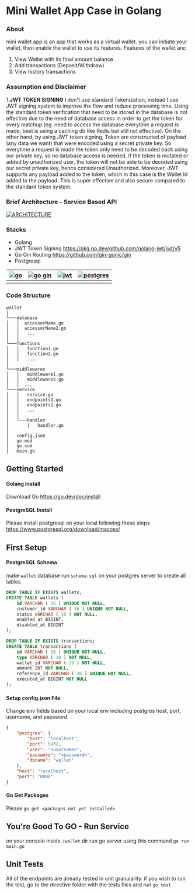 # Mini Wallet App Case in Golang
### About
mini wallet app is an app that works as a virtual wallet. you can initiate your wallet, then enable the wallet to use its features. Features of the wallet are: 
1. View Wallet with its final amount balance
2. Add transactions (Deposit/Withdraw)
3. View history transactions

### Assumption and Disclaimer
1.**JWT TOKEN SIGNING** I don't use standard Tokenization, instead I use JWT signing system to improve the flow and reduce processing time. Using the standard token verification that need to be stored in the database is not effective due to the need of database access in order to get the token for every matchup (eg. need to access the database everytime a request is made, best is using a caching db like Redis but still not effective). On the other hand, by using JWT token signing, Token are constructed of payload (any data  we want) that were encoded using a secret private key. So everytime a request is made the token only need to be decoded back using our private key, so no database access is needed. if the token is mutated or added by unauthorized user, the token will not be able to be decoded using our secret private key, hence considered Unauthorized. Moreover, JWT supports any payload added to the token, which in this case is the Wallet Id added to the payload. This is super effective and also secure compared to the standard token system.
### Brief Architecture - Service Based API
[![ARCHITECTURE](https://i.imgur.com/lmNhenG.png "ARCHITECTURE")](https://i.imgur.com/lmNhenG.png "ARCHITECTURE")
### Stacks
- Golang
- JWT Token Signing https://pkg.go.dev/github.com/golang-jwt/jwt/v5
- Go Gin Routing https://github.com/gin-gonic/gin
- Postgresql

| [![go](https://i.imgur.com/miVUk6U.png "go")](https://i.imgur.com/miVUk6U.png "go")  | [![go gin](https://i.imgur.com/8OTwAo4.png "go gin")](https://i.imgur.com/8OTwAo4.png "go gin")  |  [![jwt](https://i.imgur.com/2GujZmD.png "jwt")](https://i.imgur.com/2GujZmD.png "jwt") |  [![postgres](https://i.imgur.com/dLxfiGU.png "postgres")](https://i.imgur.com/dLxfiGU.png "postgres") |
| ------------ | ------------ | ------------ | ------------ |
|   |   |   |   |    |
### Code Structure
```
wallet
│
└───database
│   │  accessorName.go
│   │  accessorName2.go
│   │   ...
│   │
└───functions
│   │   function1.go
│   │   function2.go
│   │   ...
│   
└───middlewares
│   │   middleware1.go
│   │   middleware2.go
│   │  ...
└───service
│   │   service.go
│   │   endpoints1.go
│   │   endpoints2.go
│   │   ...
│   │
│   └───handler
│       │   handler.go
│   
│   config.json
│   go.mod
│   go.sum
│   main.go
```

## Getting Started
#### Golang Install
Download Go https://go.dev/doc/install

#### PostgreSQL Install
Please install postgresql on your local following these steps https://www.postgresql.org/download/macosx/

## First Setup
#### PostgreSQL Schema
make `wallet` database
run `schema.sql` on your postgres server to create all tables
```sql
DROP TABLE IF EXISTS wallets;
CREATE TABLE wallets (
	id VARCHAR ( 36 ) UNIQUE NOT NULL,
	customer_id VARCHAR ( 36 ) UNIQUE NOT NULL,
	status VARCHAR ( 10 ) NOT NULL,
	enabled_at BIGINT,
	disabled_at BIGINT
);

DROP TABLE IF EXISTS transactions;
CREATE TABLE transactions (
	id VARCHAR ( 36 ) UNIQUE NOT NULL,
	type VARCHAR ( 10 ) NOT NULL,
	wallet_id VARCHAR ( 36 ) NOT NULL,
	amount INT NOT NULL,
	reference_id VARCHAR ( 36 ) UNIQUE NOT NULL,
	executed_at BIGINT NOT NULL
);
```

#### Setup config.json File
Change env fields based on your local env including postgres host, port, username, and password.
```json
{
    "postgres": {
        "host": "localhost",
        "port": 5432,
        "user": "<username>",
        "password": "<password>",
        "dbname": "wallet"
    },
    "host": "localhost",
    "port": "8080"
}
```
#### Go Get Packages
Please `go get <packages not yet installed>`

## You're Good To GO - Run Service
on your console inside `/wallet` dir
run go server using this command
`go run main.go`

## Unit Tests
All of the endpoints are already tested in unit granularity.
if you wish to run the test, go to the directive folder with the tests files and run `go test`


